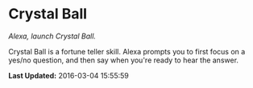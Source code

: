 # Crystal Ball
*Alexa, launch Crystal Ball.*

Crystal Ball is a fortune teller skill. Alexa prompts you to first focus on a yes/no question, and then say when you're ready to hear the answer.

**Last Updated:** 2016-03-04 15:55:59